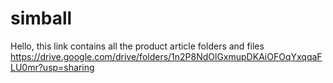 # simball

Hello, this link contains all the product article folders and files
https://drive.google.com/drive/folders/1n2P8NdOlGxmupDKAiOFOqYxqqaFLU0mr?usp=sharing
